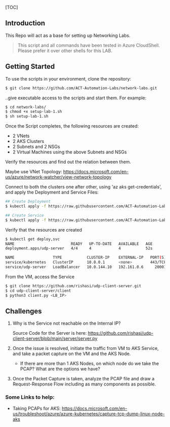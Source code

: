 [TOC]

## Introduction

This Repo will act as a base for setting up Networking Labs.

> This script and all commands have been tested in Azure CloudShell. Please prefer it over other shells for this LAB.

## Getting Started

To use the scripts in your environment, clone the repository:

```bash
$ git clone https://github.com/ACT-Automation-Labs/network-labs.git
```

..give executable access to the scripts and start them. For example:

```bash
$ cd network-labs/
$ chmod +x setup-lab-1.sh
$ sh setup-lab-1.sh
```

Once the Script completes, the following resources are created:

- 2 VNets
- 2 AKS Clusters
- 2 Subnets and 2 NSGs
- 2 Virtual Machines using the above Subnets and NSGs

Verify the resources and find out the relation between them.

Maybe use VNet Topology: https://docs.microsoft.com/en-us/azure/network-watcher/view-network-topology



Connect to both the clusters one after other, using 'az aks get-credentials', and apply the Deployment and Service Files:

```bash
## Create Deployment
$ kubectl apply -f https://raw.githubusercontent.com/ACT-Automation-Labs/network-labs/main/k8s-yaml/deployment.yaml

## Create Service
$ kubectl apply -f https://raw.githubusercontent.com/ACT-Automation-Labs/network-labs/main/k8s-yaml/service.yaml
```

Verify that the resources are created

```bash
$ kubectl get deploy,svc
NAME                         READY   UP-TO-DATE   AVAILABLE   AGE
deployment.apps/udp-server   4/4     4            4           52s

NAME                 TYPE           CLUSTER-IP    EXTERNAL-IP   PORT(S)           AGE
service/kubernetes   ClusterIP      10.0.0.1      <none>        443/TCP           23m
service/udp-server   LoadBalancer   10.0.144.10   192.161.0.6     20001:30535/UDP   27s
```



From the VM, access the Service

```bash
$ git clone https://github.com/rishasi/udp-client-server.git
$ cd udp-client-server/client
$ python3 client.py <LB_IP>
```



## Challenges

1. Why is the Service not reachable on the Internal IP?

   Source Code for the Server is here: https://github.com/rishasi/udp-client-server/blob/main/server/server.py

2. Once the issue is resolved, initiate the traffic from VM to AKS Service, and take a packet capture on the VM and the AKS Node.
   - If there are more than 1 AKS Nodes, on which node do we take the PCAP? What are the options we have?
   
3. Once the Packet Capture is taken, analyze the PCAP file and draw a Request-Response Flow including as many components as possible.



### Some Links to help:

- Taking PCAPs for AKS: https://docs.microsoft.com/en-us/troubleshoot/azure/azure-kubernetes/capture-tcp-dump-linux-node-aks